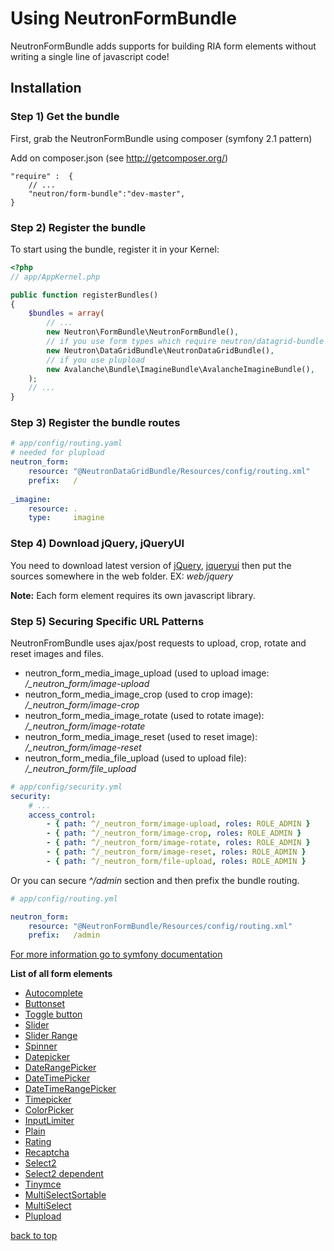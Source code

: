 Using NeutronFormBundle
===========================
<a name="top"></a>
NeutronFormBundle adds supports for building RIA form elements without writing a single line of javascript code!

<a name="installation"></a>

## Installation

### Step 1) Get the bundle

First, grab the  NeutronFormBundle using composer (symfony 2.1 pattern)

Add on composer.json (see http://getcomposer.org/)

    "require" :  {
        // ...
        "neutron/form-bundle":"dev-master",
    }

### Step 2) Register the bundle

To start using the bundle, register it in your Kernel:

``` php
<?php
// app/AppKernel.php

public function registerBundles()
{
    $bundles = array(
        // ...
        new Neutron\FormBundle\NeutronFormBundle(),
        // if you use form types which require neutron/datagrid-bundle
        new Neutron\DataGridBundle\NeutronDataGridBundle(),
        // if you use plupload
        new Avalanche\Bundle\ImagineBundle\AvalancheImagineBundle(),
    );
    // ...
}
```
### Step 3) Register the bundle routes

``` yaml
# app/config/routing.yaml
# needed for plupload
neutron_form:
    resource: "@NeutronDataGridBundle/Resources/config/routing.xml"
    prefix:   / 
    
_imagine:
    resource: .
    type:     imagine
```

### Step 4) Download jQuery, jQueryUI 

You need to download latest version of [jQuery](http://jquery.com/), [jqueryui](http://jqueryui.com/) 
then put the sources somewhere in the web folder. EX: *web/jquery*

**Note:** Each form element requires its own javascript library.

### Step 5) Securing Specific URL Patterns

NeutronFromBundle uses ajax/post requests to upload, crop, rotate and reset images and files.

- neutron_form_media_image_upload (used to upload image: */_neutron_form/image-upload*  
- neutron_form_media_image_crop (used to crop image): */_neutron_form/image-crop* 
- neutron_form_media_image_rotate (used to rotate image): */_neutron_form/image-rotate* 
- neutron_form_media_image_reset (used to reset image): */_neutron_form/image-reset* 
- neutron_form_media_file_upload (used to upload file): */_neutron_form/file_upload* 

``` yaml
# app/config/security.yml
security:
    # ...
    access_control:
        - { path: ^/_neutron_form/image-upload, roles: ROLE_ADMIN }
        - { path: ^/_neutron_form/image-crop, roles: ROLE_ADMIN }
        - { path: ^/_neutron_form/image-rotate, roles: ROLE_ADMIN }
        - { path: ^/_neutron_form/image-reset, roles: ROLE_ADMIN }
        - { path: ^/_neutron_form/file-upload, roles: ROLE_ADMIN }
```
Or you can secure *^/admin* section and then prefix the bundle routing.

``` yaml
# app/config/routing.yml

neutron_form:
    resource: "@NeutronFormBundle/Resources/config/routing.xml"
    prefix:   /admin

```
[For more information go to symfony documentation](http://symfony.com/doc/current/book/security.html#securing-specific-url-patterns)

<a name="list"></a>
**List of all form elements**

* [Autocomplete](autocomplete.md)
* [Buttonset](buttonset.md)
* [Toggle button](toggle_button.md)
* [Slider](slider.md)
* [Slider Range](slider_range.md)
* [Spinner](spinner.md)
* [Datepicker](datepicker.md)
* [DateRangePicker](daterangepicker.md)
* [DateTimePicker](datetimepicker.md)
* [DateTimeRangePicker](datetimerangepicker.md)
* [Timepicker](timepicker.md)
* [ColorPicker](colorpicker.md)
* [InputLimiter](inputlimiter.md)
* [Plain](plain.md)
* [Rating](rating.md)
* [Recaptcha](recaptcha.md)
* [Select2](select2.md)
* [Select2 dependent](select2_dependent.md)
* [Tinymce](tinymce.md)
* [MultiSelectSortable](multi_select_sortable.md)
* [MultiSelect](multi_select.md)
* [Plupload](plupload.md)

[back to top](#top)
